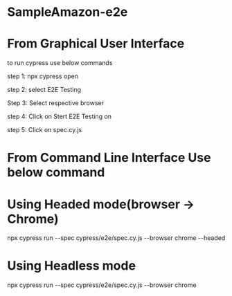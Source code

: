 ﻿# SampleAmazon-e2e

# From Graphical User Interface

to run cypress use below commands 

step 1: npx cypress open

step 2: select E2E Testing

Step 3: Select respective browser

step 4: Click on Stert E2E Testing on <browser>

step 5: Click on spec.cy.js 

# From Command Line Interface Use below command

# Using Headed mode(browser -> Chrome)

npx cypress run --spec cypress/e2e/spec.cy.js --browser chrome --headed

# Using Headless mode

npx cypress run --spec cypress/e2e/spec.cy.js --browser chrome 






